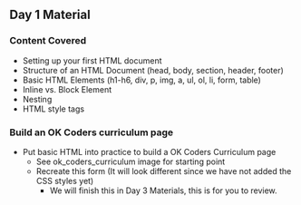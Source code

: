 ## Day 1 Material

### Content Covered
- Setting up your first HTML document
- Structure of an HTML Document (head, body, section, header, footer)
- Basic HTML Elements (h1-h6, div, p, img, a, ul, ol, li, form, table)
- Inline vs. Block Element
- Nesting
- HTML style tags

### Build an OK Coders curriculum page
- Put basic HTML into practice to build a OK Coders Curriculum page
  - See ok_coders_curriculum image for starting point
  - Recreate this form (It will look different since we have not added the CSS styles yet)
    - We will finish this in Day 3 Materials, this is for you to review.
